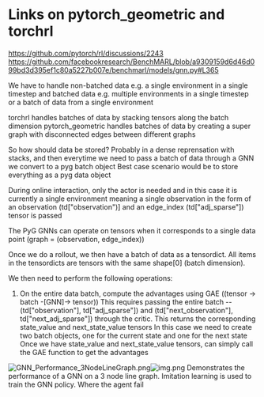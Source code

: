 # Links on pytorch_geometric and torchrl
https://github.com/pytorch/rl/discussions/2243
https://github.com/facebookresearch/BenchMARL/blob/a9309159d6d46d099bd3d395ef1c80a5227b007e/benchmarl/models/gnn.py#L365


We have to handle non-batched data e.g. a single environment in a single timestep
and batched data e.g. multiple environments in a single timestep or a batch of data from a single environment

torchrl handles batches of data by stacking tensors along the batch dimension
pytorch_geometric handles batches of data by creating a super graph with disconnected edges between different graphs

So how should data be stored? Probably in a dense reprensation with stacks, and then everytime we need to pass a batch
of data through a GNN we convert to a pyg batch object
Best case scenario would be to store everything as a pyg data object


During online interaction, only the actor is needed and in this case it is currently a single environment meaning a
single observation in the form of an observation (td["observation")] and an edge_index (td["adj_sparse"]) tensor is passed

The PyG GNNs can operate on tensors when it corresponds to a single data point (graph = (observation, edge_index))

Once we do a rollout, we then have a batch of data as a tensordict. All items in the tensordicts are tensors with the same
shape[0] (batch dimension).

We then need to perform the following operations:
1. On the entire data batch, compute the advantages using GAE ((tensor -> batch -[GNN]-> tensor))
    This requires passing the entire batch -- (td["observation"], td["adj_sparse"]) and (td["next_observation"], td["next_adj_sparse"])
    through the critic. This returns the corresponding state_value and next_state_value tensors
    In this case we need to create two batch objects, one for the current state and one for the next state
    Once we have state_value and next_state_value tensors, can simply call the GAE function to get the advantages


![GNN_Performance_3NodeLineGraph.png](images%2FGNN_Performance_3NodeLineGraph.png)![img.png](img.png)
Demonstrates the performance of a GNN on a 3 node line graph. Imitation learning is used to train the GNN policy.
Where the agent fail

